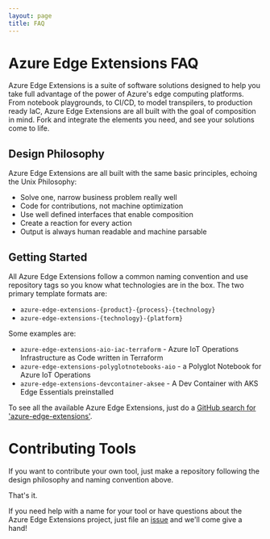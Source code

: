 ```yaml
---
layout: page
title: FAQ
---
```


# Azure Edge Extensions FAQ

Azure Edge Extensions is a suite of software solutions designed to help you take full advantage of the power of Azure's
edge computing platforms. From notebook playgrounds, to CI/CD, to model transpilers, to production ready IaC, Azure
Edge Extensions are all built with the goal of composition in mind. Fork and integrate the elements you need, and see
your solutions come to life.

## Design Philosophy

Azure Edge Extensions are all built with the same basic principles, echoing the Unix Philosophy:

* Solve one, narrow business problem really well
* Code for contributions, not machine optimization
* Use well defined interfaces that enable composition
* Create a reaction for every action
* Output is always human readable and machine parsable

## Getting Started

All Azure Edge Extensions follow a common naming convention and use repository tags so you know what technologies are in
the box. The two primary template formats are:

* `azure-edge-extensions-{product}-{process}-{technology}`
* `azure-edge-extensions-{technology}-{platform}`

Some examples are:

* `azure-edge-extensions-aio-iac-terraform` - Azure IoT Operations Infrastructure as Code written in Terraform
* `azure-edge-extensions-polyglotnotebooks-aio` - a Polyglot Notebook for Azure IoT Operations
* `azure-edge-extensions-devcontainer-aksee` - A Dev Container with AKS Edge Essentials preinstalled

To see all the available Azure Edge Extensions, just do a [GitHub search for 'azure-edge-extensions'](https://github.com/search?q=azure-edge-extensions+in%3Aname&type=Repositories&org%3AAzureSamples).

# Contributing Tools

If you want to contribute your own tool, just make a repository following the design philosophy and naming convention above.

That's it. 

If you need help with a name for your tool or have questions about the Azure Edge Extensions project, just file an [issue](https://github.com/Azure-Samples/azure-edge-extensions/issues) and we'll come give a hand! 
